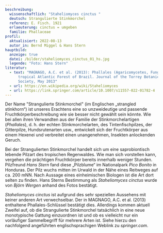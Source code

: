 ```yaml
---
beschreibung:
  wissenschaftlich: "Staheliomyces cinctus "
  deutsch: Strangulierte Stinkmorchel
  referenz: E. Fisch. 1921
  erlaeuterung: cinctus = umgeben
  familie: Phallaceae
profil:
  aktualisiert: 2022-08-13
  autor_in: Bernd Miggel & Hans Stern
hauptbild:
  anzeige: true
  datei: /bilder/staheliomyces_cinctus_01_hs.jpg
  legende: "Foto: Hans Stern"
literatur:
  - text: "MAGNAGO, A.C. et al. (2013): Phallales (Agaricomycetes, Fungi) from the
      tropical Atlantic Forest of Brazil. Journal of the Torrey Botanical
      Society, May 2013"
  - url: https://en.wikipedia.org/wiki/Staheliomyces
  - url: https://link.springer.com/article/10.1007/s11557-022-01782-4
---
```

Der Name "Strangulierte Stinkmorchel" (im Englischen „strangled stinkhorn“) ist unseres Erachtens eine so unzweideutige und passende Fruchtkörperbeschreibung wie sie besser nicht gewählt sein könnte. Wie bei allen ihren Verwandten aus der Familie der Stinkmorchelartigen (*Phallales*), d. h. der echten Stinkmorchelarten, des Tintenfischpilzes, der Gitterpilze, Hundsrutenarten usw., entwickelt sich der Fruchtkörper aus einem Hexenei und verbreitet einen unangenehmen, Insekten anlockenden Geruch. 

Bei der Strangulierten Stinkmorchel handelt sich um eine saprobiontisch lebende Pilzart des tropischen Regenwaldes. Wie man sich vorstellen kann, vergehen die prächtigen Fruchtkörper bereits innerhalb weniger Stunden. Pilzfreund *Hans Stern* fand diese „Pilzblume“ im Nationalpark *Pico Bonito* in Honduras. Der Pilz wuchs mitten im Urwald in der Nähe eines Reitweges auf ca. 200 mNN. Nach Aussage eines einheimischen Biologen ist die Art dort selten zu finden. Hans Sterns Bestimmung als *Staheliomyces cinctus* wurde von *Björn Wergen* anhand des Fotos bestätigt.

*Staheliomyces cinctus* ist aufgrund des sehr speziellen Aussehens mit keiner anderen Art verwechselbar. Der in MAGNAGO, A.C. et al. (2013) enthaltene Phallales-Schlüssel bestätigt dies. Allerdings kommen aktuell Zweifel auf, ob die Strangulierte Stinkmorchel tatsächlich in eine neue monotypische Gattung einzuordnen ist und ob es vielleicht nur ein vorläufiger Sammelbegriff für mehrere Arten ist. Siehe hierzu den nachfolgend angeführten englischsprachigen Weblink zu *springer.com*.